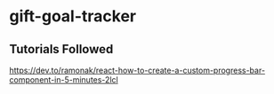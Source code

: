 # gift-goal-tracker

## Tutorials Followed
https://dev.to/ramonak/react-how-to-create-a-custom-progress-bar-component-in-5-minutes-2lcl